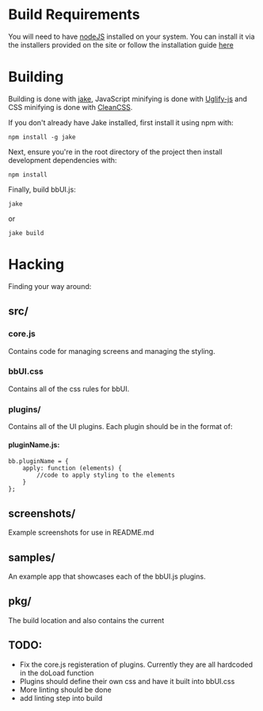 # Build Requirements

You will need to have [nodeJS][1] installed on your system. You can install it via the installers provided on the site
or follow the installation guide [here][2]

# Building

Building is done with [jake][3], JavaScript minifying is done with [Uglify-js](https://github.com/mishoo/UglifyJS) and CSS 
minifying is done with [CleanCSS](https://github.com/GoalSmashers/clean-css). 

If you don't already have Jake installed, first install it using npm with:

    npm install -g jake
    
Next, ensure you're in the root directory of the project then install development dependencies with:

    npm install
    
Finally, build bbUI.js:

    jake

or

    jake build

# Hacking

Finding your way around:

## src/

### core.js

Contains code for managing screens and managing the styling.

### bbUI.css

Contains all of the css rules for bbUI.

### plugins/

Contains all of the UI plugins.  Each plugin should be in the format of:

#### pluginName.js:
    bb.pluginName = {
        apply: function (elements) {
            //code to apply styling to the elements
        }
    };


  [1]: http://www.nodejs.org
  [2]: http://joyeur.com/2010/12/10/installing-node-and-npm/
  [3]: https://github.com/mde/jake

## screenshots/

Example screenshots for use in README.md

## samples/

An example app that showcases each of the bbUI.js plugins. 

## pkg/

The build location and also contains the current

## TODO:

- Fix the core.js registeration of plugins. Currently they are all hardcoded in the doLoad function
- Plugins should define their own css and have it built into bbUI.css
- More linting should be done
- add linting step into build


